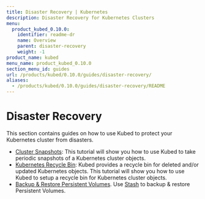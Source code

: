 ```yaml
---
title: Disaster Recovery | Kubernetes
description: Disaster Recovery for Kubernetes Clusters
menu:
  product_kubed_0.10.0:
    identifier: readme-dr
    name: Overview
    parent: disaster-recovery
    weight: -1
product_name: kubed
menu_name: product_kubed_0.10.0
section_menu_id: guides
url: /products/kubed/0.10.0/guides/disaster-recovery/
aliases:
  - /products/kubed/0.10.0/guides/disaster-recovery/README
---
```


# Disaster Recovery

This section contains guides on how to use Kubed to protect your Kubernetes cluster from disasters.

  - [Cluster Snapshots](/products/kubed/0.10.0/guides/disaster-recovery/cluster-snapshot): This tutorial will show you how to use Kubed to take periodic snapshots of a Kubernetes cluster objects.
  - [Kubernetes Recycle Bin](/products/kubed/0.10.0/guides/disaster-recovery/recycle-bin): Kubed provides a recycle bin for deleted and/or updated Kubernetes objects. This tutorial will show you how to use Kubed to setup a recycle bin for Kubernetes cluster objects.
  - [Backup & Restore Persistent Volumes](/products/kubed/0.10.0/guides/disaster-recovery/stash). Use [Stash](https://appscode.com/products/stash) to backup & restore Persistent Volumes.
